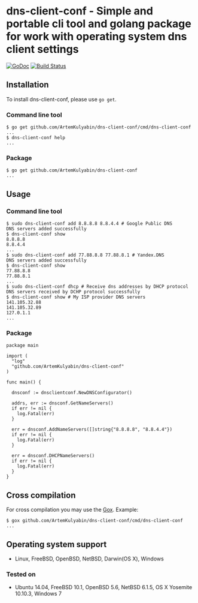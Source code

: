 # dns-client-conf - Simple and portable cli tool and golang package for work with operating system dns client settings

[![GoDoc](http://godoc.org/github.com/ArtemKulyabin/dns-client-conf?status.svg)](http://godoc.org/github.com/ArtemKulyabin/dns-client-conf) [![Build Status](https://travis-ci.org/ArtemKulyabin/dns-client-conf.svg)](https://travis-ci.org/ArtemKulyabin/dns-client-conf)

## Installation

To install dns-client-conf, please use `go get`.

### Command line tool

```
$ go get github.com/ArtemKulyabin/dns-client-conf/cmd/dns-client-conf
...
$ dns-client-conf help
...
```

### Package

```
$ go get github.com/ArtemKulyabin/dns-client-conf
...
```

## Usage

### Command line tool

```
$ sudo dns-client-conf add 8.8.8.8 8.8.4.4 # Google Public DNS
DNS servers added successfully
$ dns-client-conf show
8.8.8.8
8.8.4.4
...
$ sudo dns-client-conf add 77.88.8.8 77.88.8.1 # Yandex.DNS
DNS servers added successfully
$ dns-client-conf show
77.88.8.8
77.88.8.1
...
$ sudo dns-client-conf dhcp # Receive dns addresses by DHCP protocol
DNS servers received by DCHP protocol successfully
$ dns-client-conf show # My ISP provider DNS servers
141.105.32.88
141.105.32.89
127.0.1.1
...
```

### Package

```
package main

import (
  "log"
  "github.com/ArtemKulyabin/dns-client-conf"
)

func main() {

  dnsconf := dnsclientconf.NewDNSConfigurator()

  addrs, err := dnsconf.GetNameServers()
  if err != nil {
    log.Fatal(err)
  }

  err = dnsconf.AddNameServers([]string{"8.8.8.8", "8.8.4.4"})
  if err != nil {
    log.Fatal(err)
  }

  err = dnsconf.DHCPNameServers()
  if err != nil {
    log.Fatal(err)
  }
}

```

## Cross compilation
For cross compilation you may use the [Gox](github.com/mitchellh/gox). Example:
```
$ gox github.com/ArtemKulyabin/dns-client-conf/cmd/dns-client-conf
...
```

## Operating system support
* Linux, FreeBSD, OpenBSD, NetBSD, Darwin(OS X), Windows

### Tested on
* Ubuntu 14.04, FreeBSD 10.1, OpenBSD 5.6, NetBSD 6.1.5, OS X Yosemite 10.10.3, Windows 7
